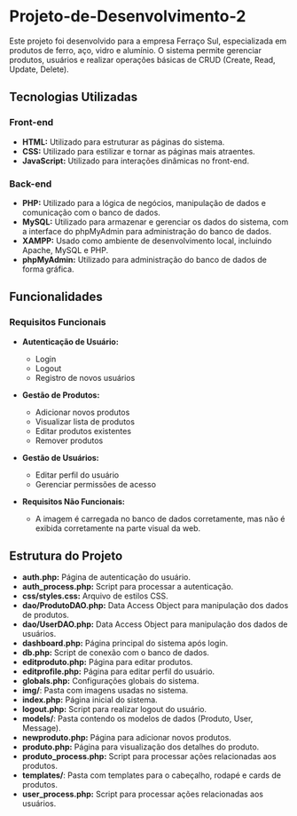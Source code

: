 # Projeto-de-Desenvolvimento-2

Este projeto foi desenvolvido para a empresa Ferraço Sul, especializada em produtos de ferro, aço, vidro e alumínio. O sistema permite gerenciar produtos, usuários e realizar operações básicas de CRUD (Create, Read, Update, Delete).

## Tecnologias Utilizadas

### Front-end

- **HTML:** Utilizado para estruturar as páginas do sistema.
- **CSS:** Utilizado para estilizar e tornar as páginas mais atraentes.
- **JavaScript:** Utilizado para interações dinâmicas no front-end.

### Back-end

- **PHP:** Utilizado para a lógica de negócios, manipulação de dados e comunicação com o banco de dados.
- **MySQL:** Utilizado para armazenar e gerenciar os dados do sistema, com a interface do phpMyAdmin para administração do banco de dados.
- **XAMPP:** Usado como ambiente de desenvolvimento local, incluindo Apache, MySQL e PHP.
- **phpMyAdmin:** Utilizado para administração do banco de dados de forma gráfica.

## Funcionalidades

### Requisitos Funcionais

- **Autenticação de Usuário:**

  - Login
  - Logout
  - Registro de novos usuários

- **Gestão de Produtos:**

  - Adicionar novos produtos
  - Visualizar lista de produtos
  - Editar produtos existentes
  - Remover produtos

- **Gestão de Usuários:**

  - Editar perfil do usuário
  - Gerenciar permissões de acesso

- **Requisitos Não Funcionais:**

  - A imagem é carregada no banco de dados corretamente, mas não é exibida corretamente na parte visual da web.

## Estrutura do Projeto

- **auth.php:** Página de autenticação do usuário.
- **auth_process.php:** Script para processar a autenticação.
- **css/styles.css:** Arquivo de estilos CSS.
- **dao/ProdutoDAO.php:** Data Access Object para manipulação dos dados de produtos.
- **dao/UserDAO.php:** Data Access Object para manipulação dos dados de usuários.
- **dashboard.php:** Página principal do sistema após login.
- **db.php:** Script de conexão com o banco de dados.
- **editproduto.php:** Página para editar produtos.
- **editprofile.php:** Página para editar perfil do usuário.
- **globals.php:** Configurações globais do sistema.
- **img/**: Pasta com imagens usadas no sistema.
- **index.php:** Página inicial do sistema.
- **logout.php:** Script para realizar logout do usuário.
- **models/**: Pasta contendo os modelos de dados (Produto, User, Message).
- **newproduto.php:** Página para adicionar novos produtos.
- **produto.php:** Página para visualização dos detalhes do produto.
- **produto_process.php:** Script para processar ações relacionadas aos produtos.
- **templates/**: Pasta com templates para o cabeçalho, rodapé e cards de produtos.
- **user_process.php:** Script para processar ações relacionadas aos usuários.
